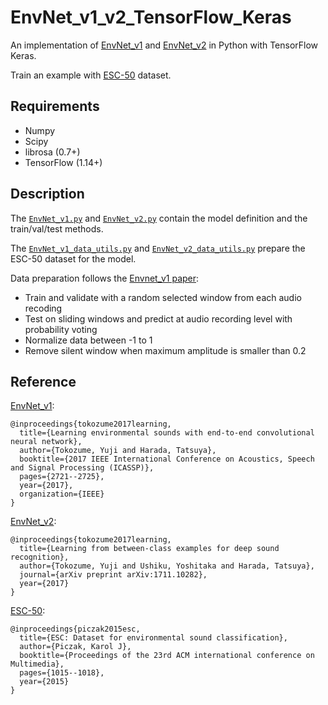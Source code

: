 # EnvNet_v1_v2_TensorFlow_Keras
 
 An implementation of [EnvNet_v1](https://ieeexplore.ieee.org/document/7952651) and [EnvNet_v2](https://arxiv.org/abs/1711.10282) in Python with TensorFlow Keras.
 
 Train an example with [ESC-50](https://github.com/karolpiczak/ESC-50) dataset.


## Requirements
 - Numpy
 - Scipy
 - librosa (0.7+)
 - TensorFlow (1.14+)

## Description

 The [`EnvNet_v1.py`](EnvNet_v1.py) and [`EnvNet_v2.py`](EnvNet_v2.py) contain the model definition and the train/val/test methods.
 
 The [`EnvNet_v1_data_utils.py`](EnvNet_v1_data_utils.py) and [`EnvNet_v2_data_utils.py`](EnvNet_v2_data_utils.py) prepare the ESC-50 dataset for the model.

 Data preparation follows the [Envnet_v1 paper](https://ieeexplore.ieee.org/document/7952651):
 - Train and validate with a random selected window from each audio recoding
 - Test on sliding windows and predict at audio recording level with probability voting
 - Normalize data between -1 to 1
 - Remove silent window when maximum amplitude is smaller than 0.2
 
## Reference

[EnvNet_v1](https://ieeexplore.ieee.org/document/7952651):
```
@inproceedings{tokozume2017learning,
  title={Learning environmental sounds with end-to-end convolutional neural network},
  author={Tokozume, Yuji and Harada, Tatsuya},
  booktitle={2017 IEEE International Conference on Acoustics, Speech and Signal Processing (ICASSP)},
  pages={2721--2725},
  year={2017},
  organization={IEEE}
}
```

[EnvNet_v2](https://arxiv.org/abs/1711.10282):
```
@inproceedings{tokozume2017learning,
  title={Learning from between-class examples for deep sound recognition},
  author={Tokozume, Yuji and Ushiku, Yoshitaka and Harada, Tatsuya},
  journal={arXiv preprint arXiv:1711.10282},
  year={2017}
}
```

[ESC-50](https://github.com/karolpiczak/ESC-50):
```
@inproceedings{piczak2015esc,
  title={ESC: Dataset for environmental sound classification},
  author={Piczak, Karol J},
  booktitle={Proceedings of the 23rd ACM international conference on Multimedia},
  pages={1015--1018},
  year={2015}
}
```
